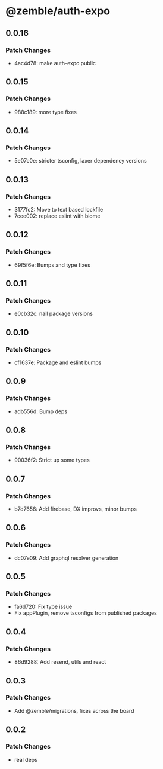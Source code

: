 # @zemble/auth-expo

## 0.0.16

### Patch Changes

- 4ac4d78: make auth-expo public

## 0.0.15

### Patch Changes

- 988c189: more type fixes

## 0.0.14

### Patch Changes

- 5e07c0e: stricter tsconfig, laxer dependency versions

## 0.0.13

### Patch Changes

- 3177fc2: Move to text based lockfile
- 7cee002: replace eslint with biome

## 0.0.12

### Patch Changes

- 69f5f6e: Bumps and type fixes

## 0.0.11

### Patch Changes

- e0cb32c: nail package versions

## 0.0.10

### Patch Changes

- cf1637e: Package and eslint bumps

## 0.0.9

### Patch Changes

- adb556d: Bump deps

## 0.0.8

### Patch Changes

- 90036f2: Strict up some types

## 0.0.7

### Patch Changes

- b7d7656: Add firebase, DX improvs, minor bumps

## 0.0.6

### Patch Changes

- dc07e09: Add graphql resolver generation

## 0.0.5

### Patch Changes

- fa6d720: Fix type issue
- Fix appPlugin, remove tsconfigs from published packages

## 0.0.4

### Patch Changes

- 86d9288: Add resend, utils and react

## 0.0.3

### Patch Changes

- Add @zemble/migrations, fixes across the board

## 0.0.2

### Patch Changes

- real deps
